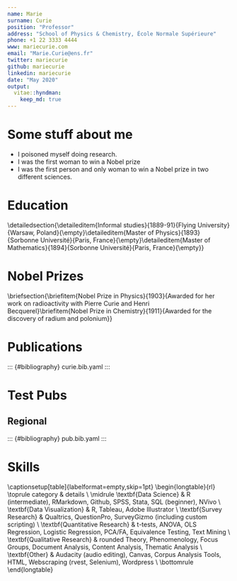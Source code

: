 ```yaml
---
name: Marie
surname: Curie
position: "Professor"
address: "School of Physics & Chemistry, École Normale Supérieure"
phone: +1 22 3333 4444
www: mariecurie.com
email: "Marie.Curie@ens.fr"
twitter: mariecurie
github: mariecurie
linkedin: mariecurie
date: "May 2020"
output: 
  vitae::hyndman:
    keep_md: true
---
```




# Some stuff about me

 * I poisoned myself doing research.
 * I was the first woman to win a Nobel prize
 * I was the first person and only woman to win a Nobel prize in two different sciences.

# Education

\detailedsection{\detaileditem{Informal studies}{1889-91}{Flying University}{Warsaw, Poland}{\empty}\detaileditem{Master of Physics}{1893}{Sorbonne Université}{Paris, France}{\empty}\detaileditem{Master of Mathematics}{1894}{Sorbonne Université}{Paris, France}{\empty}}

# Nobel Prizes

\briefsection{\briefitem{Nobel Prize in Physics}{1903}{Awarded for her work on radioactivity with Pierre Curie and Henri Becquerel}\briefitem{Nobel Prize in Chemistry}{1911}{Awarded for the discovery of radium and polonium}}

# Publications


::: {#bibliography}
curie.bib.yaml
:::

# Test Pubs

## Regional

::: {#bibliography}
pub.bib.yaml
:::

# Skills

\captionsetup[table]{labelformat=empty,skip=1pt}
\begin{longtable}{rl}
\toprule
category & details \\ 
\midrule
\textbf{Data Science} & R (intermediate), RMarkdown, Github, SPSS, Stata, SQL (beginner), NVivo \\ 
\textbf{Data Visualization} & R, Tableau, Adobe Illustrator \\ 
\textbf{Survey Research} & Qualtrics, QuestionPro, SurveyGizmo (including custom scripting) \\ 
\textbf{Quantitative Research} & t-tests, ANOVA, OLS Regression, Logistic Regression, PCA/FA, Equivalence Testing, Text Mining \\ 
\textbf{Qualitative Research} & rounded Theory, Phenomenology, Focus Groups, Document Analysis, Content Analysis, Thematic Analysis \\ 
\textbf{Other} & Audacity (audio editing), Canvas, Corpus Analysis Tools, HTML, Webscraping (rvest, Selenium), Wordpress \\ 
\bottomrule
\end{longtable}
